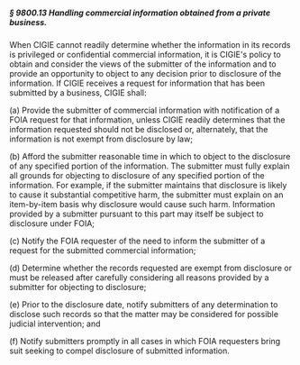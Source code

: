 ##### § 9800.13 Handling commercial information obtained from a private business. #####

When CIGIE cannot readily determine whether the information in its records is privileged or confidential commercial information, it is CIGIE's policy to obtain and consider the views of the submitter of the information and to provide an opportunity to object to any decision prior to disclosure of the information. If CIGIE receives a request for information that has been submitted by a business, CIGIE shall:

(a) Provide the submitter of commercial information with notification of a FOIA request for that information, unless CIGIE readily determines that the information requested should not be disclosed or, alternately, that the information is not exempt from disclosure by law;

(b) Afford the submitter reasonable time in which to object to the disclosure of any specified portion of the information. The submitter must fully explain all grounds for objecting to disclosure of any specified portion of the information. For example, if the submitter maintains that disclosure is likely to cause it substantial competitive harm, the submitter must explain on an item-by-item basis why disclosure would cause such harm. Information provided by a submitter pursuant to this part may itself be subject to disclosure under FOIA;

(c) Notify the FOIA requester of the need to inform the submitter of a request for the submitted commercial information;

(d) Determine whether the records requested are exempt from disclosure or must be released after carefully considering all reasons provided by a submitter for objecting to disclosure;

(e) Prior to the disclosure date, notify submitters of any determination to disclose such records so that the matter may be considered for possible judicial intervention; and

(f) Notify submitters promptly in all cases in which FOIA requesters bring suit seeking to compel disclosure of submitted information.